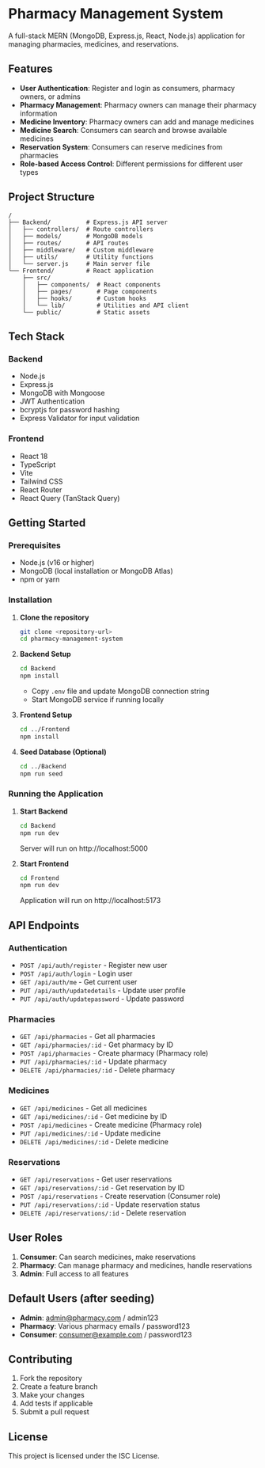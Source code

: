 # Pharmacy Management System

A full-stack MERN (MongoDB, Express.js, React, Node.js) application for managing pharmacies, medicines, and reservations.

## Features

- **User Authentication**: Register and login as consumers, pharmacy owners, or admins
- **Pharmacy Management**: Pharmacy owners can manage their pharmacy information
- **Medicine Inventory**: Pharmacy owners can add and manage medicines
- **Medicine Search**: Consumers can search and browse available medicines
- **Reservation System**: Consumers can reserve medicines from pharmacies
- **Role-based Access Control**: Different permissions for different user types

## Project Structure

```
/
├── Backend/          # Express.js API server
│   ├── controllers/  # Route controllers
│   ├── models/       # MongoDB models
│   ├── routes/       # API routes
│   ├── middleware/   # Custom middleware
│   ├── utils/        # Utility functions
│   └── server.js     # Main server file
└── Frontend/         # React application
    ├── src/
    │   ├── components/  # React components
    │   ├── pages/       # Page components
    │   ├── hooks/       # Custom hooks
    │   └── lib/         # Utilities and API client
    └── public/          # Static assets
```

## Tech Stack

### Backend
- Node.js
- Express.js
- MongoDB with Mongoose
- JWT Authentication
- bcryptjs for password hashing
- Express Validator for input validation

### Frontend
- React 18
- TypeScript
- Vite
- Tailwind CSS
- React Router
- React Query (TanStack Query)

## Getting Started

### Prerequisites
- Node.js (v16 or higher)
- MongoDB (local installation or MongoDB Atlas)
- npm or yarn

### Installation

1. **Clone the repository**
   ```bash
   git clone <repository-url>
   cd pharmacy-management-system
   ```

2. **Backend Setup**
   ```bash
   cd Backend
   npm install
   ```

   - Copy `.env` file and update MongoDB connection string
   - Start MongoDB service if running locally

3. **Frontend Setup**
   ```bash
   cd ../Frontend
   npm install
   ```

4. **Seed Database (Optional)**
   ```bash
   cd ../Backend
   npm run seed
   ```

### Running the Application

1. **Start Backend**
   ```bash
   cd Backend
   npm run dev
   ```
   Server will run on http://localhost:5000

2. **Start Frontend**
   ```bash
   cd Frontend
   npm run dev
   ```
   Application will run on http://localhost:5173

## API Endpoints

### Authentication
- `POST /api/auth/register` - Register new user
- `POST /api/auth/login` - Login user
- `GET /api/auth/me` - Get current user
- `PUT /api/auth/updatedetails` - Update user profile
- `PUT /api/auth/updatepassword` - Update password

### Pharmacies
- `GET /api/pharmacies` - Get all pharmacies
- `GET /api/pharmacies/:id` - Get pharmacy by ID
- `POST /api/pharmacies` - Create pharmacy (Pharmacy role)
- `PUT /api/pharmacies/:id` - Update pharmacy
- `DELETE /api/pharmacies/:id` - Delete pharmacy

### Medicines
- `GET /api/medicines` - Get all medicines
- `GET /api/medicines/:id` - Get medicine by ID
- `POST /api/medicines` - Create medicine (Pharmacy role)
- `PUT /api/medicines/:id` - Update medicine
- `DELETE /api/medicines/:id` - Delete medicine

### Reservations
- `GET /api/reservations` - Get user reservations
- `GET /api/reservations/:id` - Get reservation by ID
- `POST /api/reservations` - Create reservation (Consumer role)
- `PUT /api/reservations/:id` - Update reservation status
- `DELETE /api/reservations/:id` - Delete reservation

## User Roles

1. **Consumer**: Can search medicines, make reservations
2. **Pharmacy**: Can manage pharmacy and medicines, handle reservations
3. **Admin**: Full access to all features

## Default Users (after seeding)

- **Admin**: admin@pharmacy.com / admin123
- **Pharmacy**: Various pharmacy emails / password123
- **Consumer**: consumer@example.com / password123

## Contributing

1. Fork the repository
2. Create a feature branch
3. Make your changes
4. Add tests if applicable
5. Submit a pull request

## License

This project is licensed under the ISC License.